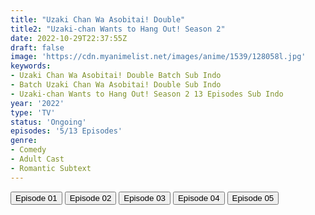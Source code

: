 ```yaml
---
title: "Uzaki Chan Wa Asobitai! Double"
title2: "Uzaki-chan Wants to Hang Out! Season 2"
date: 2022-10-29T22:37:55Z
draft: false
image: 'https://cdn.myanimelist.net/images/anime/1539/128058l.jpg'
keywords:
- Uzaki Chan Wa Asobitai! Double Batch Sub Indo
- Batch Uzaki Chan Wa Asobitai! Double Sub Indo
- Uzaki-chan Wants to Hang Out! Season 2 13 Episodes Sub Indo
year: '2022'
type: 'TV'
status: 'Ongoing'
episodes: '5/13 Episodes'
genre:
- Comedy
- Adult Cast
- Romantic Subtext
---
```


<div class="d-g gg-5 gtc-r ai-c">
<button onclick="window.open('?arc=zcY6YmjZ6g_20221002/1/MP4/Kuramanime-UZKWA_S2-01-480p-Doro','_blank')">Episode 01</button>
<button onclick="window.open('?arc=x1E0hOTeaE_20221009/2/MP4/Kuramanime-UZKWA_S2-02-480p-Doro','_blank')">Episode 02</button>
<button onclick="window.open('?arc=JqelFHMhyq_20221016/3/MP4/Kuramanime-UZKWA_S2-03-480p-Doro','_blank')">Episode 03</button>
<button onclick="window.open('?arc=obksu0YET5_20221023/4/MP4/Kuramanime-UZKWA_S2-04-480p-Doro','_blank')">Episode 04</button>
<button onclick="window.open('?arc=20221030_Kusagiri-asia-Uzaki-chan-S2-05-480p-mp4/Kusagiri.asia_Uzaki-chan.S2--05_480p','_blank')">Episode 05</button>
</div>